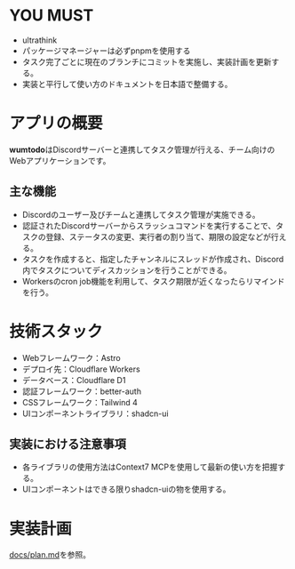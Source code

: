 # YOU MUST
- ultrathink
- パッケージマネージャーは必ずpnpmを使用する
- タスク完了ごとに現在のブランチにコミットを実施し、実装計画を更新する。
- 実装と平行して使い方のドキュメントを日本語で整備する。

# アプリの概要

**wumtodo**はDiscordサーバーと連携してタスク管理が行える、チーム向けのWebアプリケーションです。

## 主な機能
- Discordのユーザー及びチームと連携してタスク管理が実施できる。
- 認証されたDiscordサーバーからスラッシュコマンドを実行することで、タスクの登録、ステータスの変更、実行者の割り当て、期限の設定などが行える。
- タスクを作成すると、指定したチャンネルにスレッドが作成され、Discord内でタスクについてディスカッションを行うことができる。
- Workersのcron job機能を利用して、タスク期限が近くなったらリマインドを行う。

# 技術スタック
- Webフレームワーク：Astro
- デプロイ先：Cloudflare Workers
- データベース：Cloudflare D1
- 認証フレームワーク：better-auth
- CSSフレームワーク：Tailwind 4
- UIコンポーネントライブラリ：shadcn-ui

## 実装における注意事項
- 各ライブラリの使用方法はContext7 MCPを使用して最新の使い方を把握する。
- UIコンポーネントはできる限りshadcn-uiの物を使用する。

# 実装計画

[docs/plan.md](docs/plan.md)を参照。